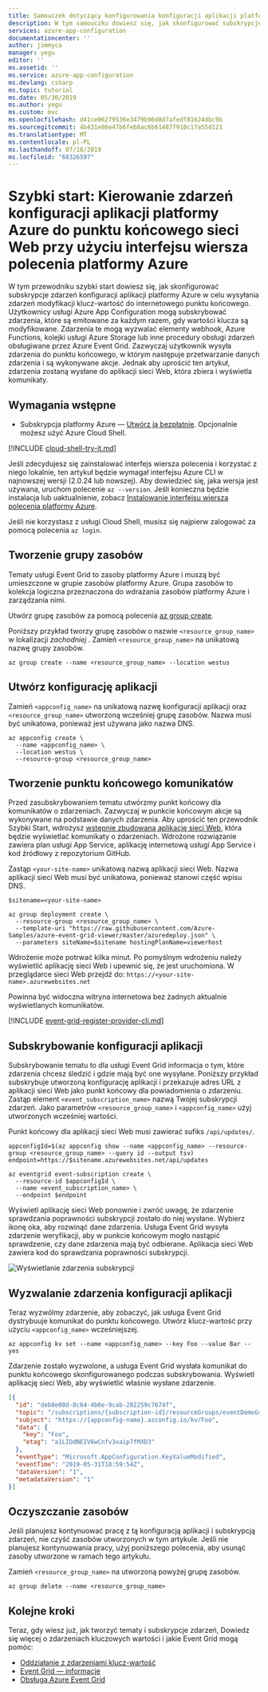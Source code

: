 ```yaml
---
title: Samouczek dotyczący konfigurowania konfiguracji aplikacji platformy Azure w celu wysyłania zdarzeń do punktu końcowego sieci Web | Microsoft Docs
description: W tym samouczku dowiesz się, jak skonfigurować subskrypcje zdarzeń konfiguracji aplikacji platformy Azure w celu wysyłania zdarzeń modyfikacji klucza do internetowego punktu końcowego.
services: azure-app-configuration
documentationcenter: ''
author: jimmyca
manager: yegu
editor: ''
ms.assetid: ''
ms.service: azure-app-configuration
ms.devlang: csharp
ms.topic: tutorial
ms.date: 05/30/2019
ms.author: yegu
ms.custom: mvc
ms.openlocfilehash: d41ce06279536e3479b96d8d7afedf81624dbc9b
ms.sourcegitcommit: 4b431e86e47b6feb8ac6b61487f910c17a55d121
ms.translationtype: MT
ms.contentlocale: pl-PL
ms.lasthandoff: 07/18/2019
ms.locfileid: "68326597"
---
```

# <a name="quickstart-route-azure-app-configuration-events-to-a-web-endpoint-with-azure-cli"></a>Szybki start: Kierowanie zdarzeń konfiguracji aplikacji platformy Azure do punktu końcowego sieci Web przy użyciu interfejsu wiersza polecenia platformy Azure

W tym przewodniku szybki start dowiesz się, jak skonfigurować subskrypcje zdarzeń konfiguracji aplikacji platformy Azure w celu wysyłania zdarzeń modyfikacji klucz-wartość do internetowego punktu końcowego. Użytkownicy usługi Azure App Configuration mogą subskrybować zdarzenia, które są emitowane za każdym razem, gdy wartości klucza są modyfikowane. Zdarzenia te mogą wyzwalać elementy webhook, Azure Functions, kolejki usługi Azure Storage lub inne procedury obsługi zdarzeń obsługiwane przez Azure Event Grid. Zazwyczaj użytkownik wysyła zdarzenia do punktu końcowego, w którym następuje przetwarzanie danych zdarzenia i są wykonywane akcje. Jednak aby uprościć ten artykuł, zdarzenia zostaną wysłane do aplikacji sieci Web, która zbiera i wyświetla komunikaty.

## <a name="prerequisites"></a>Wymagania wstępne

- Subskrypcja platformy Azure — [Utwórz ją bezpłatnie](https://azure.microsoft.com/free/). Opcjonalnie możesz użyć Azure Cloud Shell.

[!INCLUDE [cloud-shell-try-it.md](../../includes/cloud-shell-try-it.md)]

Jeśli zdecydujesz się zainstalować interfejs wiersza polecenia i korzystać z niego lokalnie, ten artykuł będzie wymagał interfejsu Azure CLI w najnowszej wersji (2.0.24 lub nowszej). Aby dowiedzieć się, jaka wersja jest używana, uruchom polecenie `az --version`. Jeśli konieczna będzie instalacja lub uaktualnienie, zobacz [Instalowanie interfejsu wiersza polecenia platformy Azure](/cli/azure/install-azure-cli).

Jeśli nie korzystasz z usługi Cloud Shell, musisz się najpierw zalogować za pomocą polecenia `az login`.

## <a name="create-a-resource-group"></a>Tworzenie grupy zasobów

Tematy usługi Event Grid to zasoby platformy Azure i muszą być umieszczone w grupie zasobów platformy Azure. Grupa zasobów to kolekcja logiczna przeznaczona do wdrażania zasobów platformy Azure i zarządzania nimi.

Utwórz grupę zasobów za pomocą polecenia [az group create](/cli/azure/group). 

Poniższy przykład tworzy grupę zasobów o nazwie `<resource_group_name>` w lokalizacji *zachodniej* .  Zamień `<resource_group_name>` na unikatową nazwę grupy zasobów.

```azurecli-interactive
az group create --name <resource_group_name> --location westus
```

## <a name="create-an-app-configuration"></a>Utwórz konfigurację aplikacji

Zamień `<appconfig_name>` na unikatową nazwę konfiguracji aplikacji oraz `<resource_group_name>` utworzoną wcześniej grupę zasobów. Nazwa musi być unikatowa, ponieważ jest używana jako nazwa DNS.

```azurecli-interactive
az appconfig create \
  --name <appconfig_name> \
  --location westus \
  --resource-group <resource_group_name>
```

## <a name="create-a-message-endpoint"></a>Tworzenie punktu końcowego komunikatów

Przed zasubskrybowaniem tematu utwórzmy punkt końcowy dla komunikatów o zdarzeniach. Zazwyczaj w punkcie końcowym akcje są wykonywane na podstawie danych zdarzenia. Aby uprościć ten przewodnik Szybki Start, wdrożysz [wstępnie zbudowaną aplikację sieci Web](https://github.com/Azure-Samples/azure-event-grid-viewer), która będzie wyświetlać komunikaty o zdarzeniach. Wdrożone rozwiązanie zawiera plan usługi App Service, aplikację internetową usługi App Service i kod źródłowy z repozytorium GitHub.

Zastąp `<your-site-name>` unikatową nazwą aplikacji sieci Web. Nazwa aplikacji sieci Web musi być unikatowa, ponieważ stanowi część wpisu DNS.

```azurecli-interactive
$sitename=<your-site-name>

az group deployment create \
  --resource-group <resource_group_name> \
  --template-uri "https://raw.githubusercontent.com/Azure-Samples/azure-event-grid-viewer/master/azuredeploy.json" \
  --parameters siteName=$sitename hostingPlanName=viewerhost
```

Wdrożenie może potrwać kilka minut. Po pomyślnym wdrożeniu należy wyświetlić aplikację sieci Web i upewnić się, że jest uruchomiona. W przeglądarce sieci Web przejdź do: `https://<your-site-name>.azurewebsites.net`

Powinna być widoczna witryna internetowa bez żadnych aktualnie wyświetlanych komunikatów.

[!INCLUDE [event-grid-register-provider-cli.md](../../includes/event-grid-register-provider-cli.md)]

## <a name="subscribe-to-your-app-configuration"></a>Subskrybowanie konfiguracji aplikacji

Subskrybowanie tematu to dla usługi Event Grid informacja o tym, które zdarzenia chcesz śledzić i gdzie mają być one wysyłane. Poniższy przykład subskrybuje utworzoną konfigurację aplikacji i przekazuje adres URL z aplikacji sieci Web jako punkt końcowy dla powiadomienia o zdarzeniu. Zastąp element `<event_subscription_name>` nazwą Twojej subskrypcji zdarzeń. Jako parametrów `<resource_group_name>` i `<appconfig_name>` użyj utworzonych wcześniej wartości.

Punkt końcowy dla aplikacji sieci Web musi zawierać sufiks `/api/updates/`.

```azurecli-interactive
appconfigId=$(az appconfig show --name <appconfig_name> --resource-group <resource_group_name> --query id --output tsv)
endpoint=https://$sitename.azurewebsites.net/api/updates

az eventgrid event-subscription create \
  --resource-id $appconfigId \
  --name <event_subscription_name> \
  --endpoint $endpoint
```

Wyświetl aplikację sieci Web ponownie i zwróć uwagę, że zdarzenie sprawdzania poprawności subskrypcji zostało do niej wysłane. Wybierz ikonę oka, aby rozwinąć dane zdarzenia. Usługa Event Grid wysyła zdarzenie weryfikacji, aby w punkcie końcowym mogło nastąpić sprawdzenie, czy dane zdarzenia mają być odbierane. Aplikacja sieci Web zawiera kod do sprawdzania poprawności subskrypcji.

![Wyświetlanie zdarzenia subskrypcji](./media/quickstarts/event-grid/view-subscription-event.png)

## <a name="trigger-an-app-configuration-event"></a>Wyzwalanie zdarzenia konfiguracji aplikacji

Teraz wyzwólmy zdarzenie, aby zobaczyć, jak usługa Event Grid dystrybuuje komunikat do punktu końcowego. Utwórz klucz-wartość przy użyciu `<appconfig_name>` wcześniejszej.

```azurecli-interactive
az appconfig kv set --name <appconfig_name> --key Foo --value Bar --yes
```

Zdarzenie zostało wyzwolone, a usługa Event Grid wysłała komunikat do punktu końcowego skonfigurowanego podczas subskrybowania. Wyświetl aplikację sieci Web, aby wyświetlić właśnie wysłane zdarzenie.

```json
[{
  "id": "deb8e00d-8c64-4b6e-9cab-282259c7674f",
  "topic": "/subscriptions/{subscription-id}/resourceGroups/eventDemoGroup/providers/microsoft.appconfiguration/configurationstores/{appconfig-name}",
  "subject": "https://{appconfig-name}.azconfig.io/kv/Foo",
  "data": {
    "key": "Foo",
    "etag": "a1LIDdNEIV6wCnfv3xaip7fMXD3"
  },
  "eventType": "Microsoft.AppConfiguration.KeyValueModified",
  "eventTime": "2019-05-31T18:59:54Z",
  "dataVersion": "1",
  "metadataVersion": "1"
}]

```

## <a name="clean-up-resources"></a>Oczyszczanie zasobów
Jeśli planujesz kontynuować pracę z tą konfiguracją aplikacji i subskrypcją zdarzeń, nie czyść zasobów utworzonych w tym artykule. Jeśli nie planujesz kontynuowania pracy, użyj poniższego polecenia, aby usunąć zasoby utworzone w ramach tego artykułu.

Zamień `<resource_group_name>` na utworzoną powyżej grupę zasobów.

```azurecli-interactive
az group delete --name <resource_group_name>
```

## <a name="next-steps"></a>Kolejne kroki

Teraz, gdy wiesz już, jak tworzyć tematy i subskrypcje zdarzeń, Dowiedz się więcej o zdarzeniach kluczowych wartości i jakie Event Grid mogą pomóc:

- [Oddziałanie z zdarzeniami klucz-wartość](concept-app-configuration-event.md)
- [Event Grid — informacje](../event-grid/overview.md)
- [Obsługa Azure Event Grid](../event-grid/event-handlers.md)
